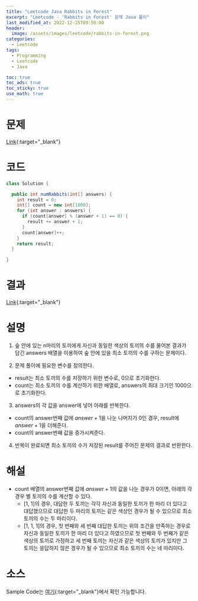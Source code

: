 ```yaml
---
title: "Leetcode Java Rabbits in Forest"
excerpt: "Leetcode - 'Rabbits in Forest' 문제 Java 풀이"
last_modified_at: 2022-12-25T09:50:00
header:
  image: /assets/images/leetcode/rabbits-in-forest.png
categories:
  - Leetcode
tags:
  - Programming
  - Leetcode
  - Java

toc: true
toc_ads: true
toc_sticky: true
use_math: true
---
```

# 문제
[Link](https://leetcode.com/problems/rabbits-in-forest){:target="_blank"}

# 코드
```java
class Solution {

  public int numRabbits(int[] answers) {
    int result = 0;
    int[] count = new int[1000];
    for (int answer : answers) {
      if (count[answer] % (answer + 1) == 0) {
        result += answer + 1;
      }
      count[answer]++;
    }
    return result;
  }

}
```

# 결과
[Link](https://leetcode.com/problems/rabbits-in-forest/submissions/865001680/){:target="_blank"}

# 설명
1. 숲 안에 있는 n마리의 토끼에게 자신과 동일한 색상의 토끼의 수를 물어본 결과가 담긴 answers 배열을 이용하여 숲 안에 있을 최소 토끼의 수를 구하는 문제이다.

2. 문제 풀이에 필요한 변수를 정의한다.
- result는 최소 토끼의 수를 저장하기 위한 변수로, 0으로 초기화한다.
- count는 최소 토끼의 수를 계산하기 위한 배열로, answers의 최대 크기인 1000으로 초기화한다.

3. answers의 각 값을 answer에 넣어 아래를 반복한다.
- count의 answer번째 값에 $answer + 1$을 나눈 나머지가 0인 경우, result에 $answer + 1$을 더해준다.
- count의 answer번째 값을 증가시켜준다.

4. 반복이 완료되면 최소 토끼의 수가 저장된 result를 주어진 문제의 결과로 반환한다.

# 해설
- count 배열의 answer번째 값에 $answer + 1$의 값을 나눈 경우가 0이면, 아래의 각 경우 별 토끼의 수를 계산할 수 있다.
  - [1, 1]의 경우, 대답한 두 토끼는 각각 자신과 동일한 토끼가 한 마리 더 있다고 대답했으므로 대답한 두 마리의 토끼는 같은 색상인 경우가 될 수 있으므로 최소 토끼의 수는 두 마리이다.
  - [1, 1, 1]의 경우, 첫 번째와 세 번째 대답한 토끼는 위의 조건을 만족하는 경우로 자신과 동일한 토끼가 한 마리 더 있다고 하였으므로 첫 번째와 두 번째가 같은 색상의 토끼로 가정하고 세 번째 토끼는 자신과 같은 색상의 토끼가 있지만 그 토끼는 응답하지 않은 경우가 될 수 있으므로 최소 토끼의 수는 네 마리이다.

# 소스
Sample Code는 [여기](https://github.com/GracefulSoul/leetcode/blob/master/src/main/java/gracefulsoul/problems/RabbitsInForest.java){:target="_blank"}에서 확인 가능합니다.